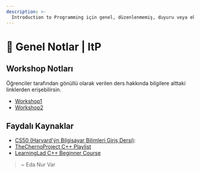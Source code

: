 ```yaml
---
description: >-
  Introduction to Programming için genel, düzenlenmemiş, duyuru veya ek ders kaynağı notları
---
```


# 📖 Genel Notlar \| ItP

## Workshop Notları

Öğrenciler tarafından gönüllü olarak verilen ders hakkında bilgilere alttaki linklerden erişebilirsin.

- [Workshop1]
- [Workshop2]

## Faydalı Kaynaklar

- [CS50 (Harvard'ýn Bilgisayar Bilimleri Giriş Dersi)]:
- [TheChernoProject C++ Playlist]
- [LearningLad C++ Beginner Course]

> ~ Eda Nur Var

[Workshop1]: https://github.com/asmaamirkhan/introduction-to-programming-workshop
[Workshop2]: https://github.com/asmaamirkhan/intro_to_programming_second_workshop

[CS50 (Harvard'ýn Bilgisayar Bilimleri Giriş Dersi)]: https://youtu.be/o4SGkB_8fFs
[TheChernoProject C++ Playlist]: https://youtu.be/18c3MTX0PK0
[LearningLad C++ Beginner Course]: https://youtu.be/SQHREey_Yuc
